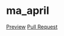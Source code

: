 # ma_april
[Preview](https://github.com/hryshko-denys/ma_april/)
[Pull Request](https://github.com/hryshko-denys/ma_april/pull/1/files)